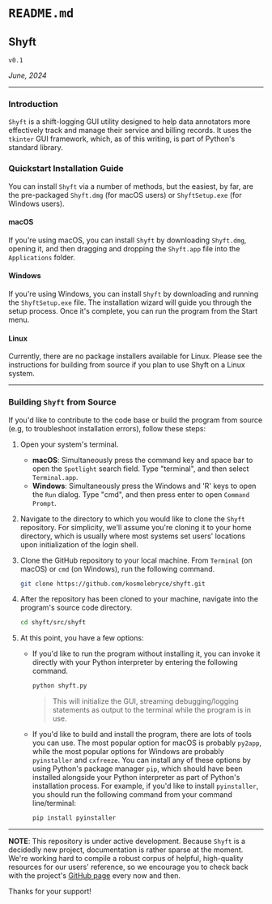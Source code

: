 # `README.md`

## Shyft
`v0.1`

*June, 2024*

----

### Introduction

`Shyft` is a shift-logging GUI utility designed to help data annotators more 
effectively track and manage their service and billing records. It uses the 
`tkinter` GUI framework, which, as of this writing, is part of Python's 
standard library.

### Quickstart Installation Guide
You can install `Shyft` via a number of methods, but the easiest, by far, are 
the pre-packaged `Shyft.dmg` (for macOS users) or `ShyftSetup.exe` 
(for Windows users).

#### macOS
If you're using macOS, you can install `Shyft` by downloading `Shyft.dmg`, 
opening it, and then dragging and dropping the `Shyft.app` file into the 
`Applications` folder.

#### Windows
If you're using Windows, you can install `Shyft` by downloading and running 
the `ShyftSetup.exe` file. The installation wizard will guide you through the 
setup process. Once it's complete, you can run the program from the Start 
menu.

#### Linux
Currently, there are no package installers available for Linux. Please see the instructions for building from source if you plan to use Shyft on a Linux system.

----

### Building `Shyft` from Source
If you'd like to contribute to the code base or build the program from source (e.g, to troubleshoot installation errors), follow these steps:

1.  Open your system's terminal.
    - **macOS**: Simultaneously press the command key and space bar to open the `Spotlight` search field. Type "terminal", and then select `Terminal.app`.
    - **Windows**: Simultaneously press the Windows and 'R' keys to open the `Run` dialog. Type "cmd", and then press enter to open `Command Prompt`.

2. Navigate to the directory to which you would like to clone the `Shyft` repository. For simplicity, we'll assume you're cloning it to your home directory, which is usually where most systems set users' locations upon initialization of the login shell.

3. Clone the GitHub repository to your local machine. From `Terminal` (on macOS) or `cmd` (on Windows), run the following command.

    ```bash
    git clone https://github.com/kosmolebryce/shyft.git
    ```

3. After the repository has been cloned to your machine, navigate into the program's source code directory.

    ```bash
    cd shyft/src/shyft
    ```

4.  At this point, you have a few options:
    - If you'd like to run the program without installing it, you can invoke it directly with your Python interpreter by entering the following command.

        ```bash
        python shyft.py
        ```

        > This will initialize the GUI, streaming debugging/logging statements as output to the terminal while the program is in use.

    - If you'd like to build and install the program, there are lots of tools you can use. The most popular option for macOS is probably `py2app`, while the most popular options for Windows are probably `pyinstaller` and `cxfreeze`. You can install any of these options by using Python's package manager `pip`, which should have been installed alongside your Python interpreter as part of Python's installation process. For example, if you'd like to install `pyinstaller`, you should run the following command from your command line/terminal:

        ```bash
        pip install pyinstaller
        ```

----

**NOTE**: This repository is under active development. Because `Shyft` is a 
decidedly new project, documentation is rather sparse at the moment. We're 
working hard to compile a robust corpus of helpful, high-quality resources for 
our users' reference, so we encourage you to check back with the project's 
[GitHub page](https://github.com/kosmolebryce/shyft) every now and then.

Thanks for your support!

